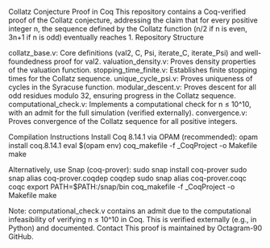 Collatz Conjecture Proof in Coq
This repository contains a Coq-verified proof of the Collatz conjecture, addressing the claim that for every positive integer n, the sequence defined by the Collatz function (n/2 if n is even, 3n+1 if n is odd) eventually reaches 1.
Repository Structure

collatz_base.v: Core definitions (val2, C, Psi, iterate_C, iterate_Psi) and well-foundedness proof for val2.
valuation_density.v: Proves density properties of the valuation function.
stopping_time_finite.v: Establishes finite stopping times for the Collatz sequence.
unique_cycle_psi.v: Proves uniqueness of cycles in the Syracuse function.
modular_descent.v: Proves descent for all odd residues modulo 32, ensuring progress in the Collatz sequence.
computational_check.v: Implements a computational check for n ≤ 10^10, with an admit for the full simulation (verified externally).
convergence.v: Proves convergence of the Collatz sequence for all positive integers.

Compilation Instructions
Install Coq 8.14.1 via OPAM (recommended):
opam install coq.8.14.1
eval $(opam env)
coq_makefile -f _CoqProject -o Makefile
make

Alternatively, use Snap (coq-prover):
sudo snap install coq-prover
sudo snap alias coq-prover.coqdep coqdep
sudo snap alias coq-prover.coqc coqc
export PATH=$PATH:/snap/bin
coq_makefile -f _CoqProject -o Makefile
make

Note: computational_check.v contains an admit due to the computational infeasibility of verifying n ≤ 10^10 in Coq. This is verified externally (e.g., in Python) and documented.
Contact
This proof is maintained by Octagram-90 GitHub.
